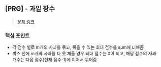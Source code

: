 ## [PRG] - 과일 장수
>[문제 링크](https://school.programmers.co.kr/learn/courses/30/lessons/135808)

### 핵심 포인트 
- 각 점수 별로 m개의 사과를 묶고, 묶을 수 있는 최대 점수를 sum에 더해줌
- 박스 안에 m개의 사과를 다 못 채울 경우 최대 점수는 0이 되고, 해당 점수의 사과 개수는 다음 점수(현재 점수-1)에 이어서 묶어줌